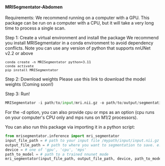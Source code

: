 #### **MRISegmentator-Abdomen**

Requirements: We recommend running on a computer with a GPU. This package can be run on a computer with a CPU, but it will take a very long time to process a single scan.

Step 1: Create a virtual environment and install the package
We recommend you install MRISegmentator in a conda environment to avoid dependency conflicts. Note you can use any version of python that supports nnUNet v2.2 or above

<font size="2"> `conda create -n MRISegmentator python=3.11` </font>  
<font size="2"> `conda activate` </font>  
<font size="2"> `pip install MRISegmentator` </font>  

Step 2: Download weights
Please use this link to download the model weights (Coming soon!)

Step 3: Run!

```python
MRISegmentator -i path/to/input/mri.nii.gz -o path/to/output/segmentation.nii.gz -d gpu -m path/to/model
```

For the -d option, you can also provide cpu or mps as an option (cpu runs on your computer's CPU only and mps runs on M1/2 processors).

You can also run this package via importing it in a python script:

```python
from mrisegmentator.inference import mri_segmentator
input_file_path = # path to your input file /mypath/input/input.nii.gz
output_file_path = # path to where you want to segmentation to save. e.g. /mypath/result/out.nii.gz
device = # one of 'gpu', 'cpu', 'mps'
path_to_model = # path to a trained nnunet mode
mri_segmentator(input_file_path, output_file_path, device, path_to_model)
```

